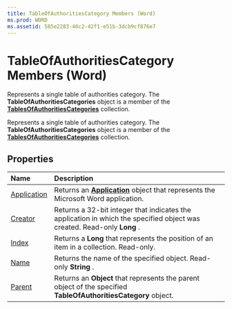 ```yaml
---
title: TableOfAuthoritiesCategory Members (Word)
ms.prod: WORD
ms.assetid: 585e2283-46c2-42f1-e51b-3dcb9cf876e7
---
```



# TableOfAuthoritiesCategory Members (Word)
Represents a single table of authorities category. The  **TableOfAuthoritiesCategories** object is a member of the **[TablesOfAuthoritiesCategories](tablesofauthoritiescategories-object-word.md)** collection.

Represents a single table of authorities category. The  **TableOfAuthoritiesCategories** object is a member of the **[TablesOfAuthoritiesCategories](tablesofauthoritiescategories-object-word.md)** collection.


## Properties



|**Name**|**Description**|
|:-----|:-----|
|[Application](tableofauthoritiescategory-application-property-word.md)|Returns an  **[Application](application-object-word.md)** object that represents the Microsoft Word application.|
|[Creator](tableofauthoritiescategory-creator-property-word.md)|Returns a 32-bit integer that indicates the application in which the specified object was created. Read-only  **Long** .|
|[Index](tableofauthoritiescategory-index-property-word.md)|Returns a  **Long** that represents the position of an item in a collection. Read-only.|
|[Name](tableofauthoritiescategory-name-property-word.md)|Returns the name of the specified object. Read-only  **String** .|
|[Parent](tableofauthoritiescategory-parent-property-word.md)|Returns an  **Object** that represents the parent object of the specified **TableOfAuthoritiesCategory** object.|

